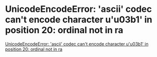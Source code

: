 # UnicodeEncodeError: 'ascii' codec can't encode character u'u03b1' in position 20: ordinal not in ra
[UnicodeEncodeError: 'ascii' codec can't encode character u'u03b1' in position 20: ordinal not in ra](https://aiwithcloud.com/2021/03/26/unicodeencodeerror-ascii-codec-cant-encode-character-uu03b1-in-position-20-ordinal-not-in-ra/)